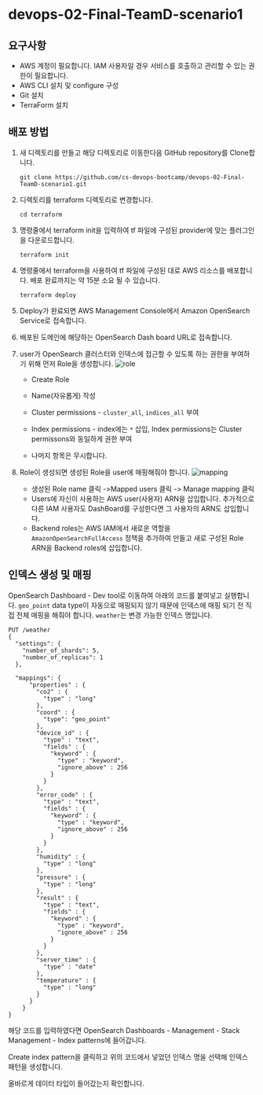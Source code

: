 # devops-02-Final-TeamD-scenario1
## 요구사항
- AWS 계정이 필요합니다. IAM 사용자일 경우 서비스를 호출하고 관리할 수 있는 권한이 필요합니다.
- AWS CLI 설치 및 configure 구성
- Git 설치
- TerraForm 설치
## 배포 방법
1. 새 디렉토리를 만들고 해당 디렉토리로 이동한다음 GitHub repository를 Clone합니다.
    ```
    git clone https://github.com/cs-devops-bootcamp/devops-02-Final-TeamD-scenario1.git
    ```
2. 디렉토리를 terraform 디렉토리로 변경합니다.
    ```
    cd terraform
    ```
3. 명령줄에서 terraform init을 입력하여 tf 파일에 구성된 provider에 맞는 플러그인을 다운로드합니다.
    ```
    terraform init
    ```

4. 명령줄에서 terraform을 사용하여 tf 파일에 구성된 대로 AWS 리소스를 배포합니다.
배포 완료까지는 약 15분 소요 될 수 있습니다.
    ```
    terraform deploy
    ```
5. Deploy가 완료되면 AWS Management Console에서 Amazon OpenSearch Service로 접속합니다.

6. 배포된 도메인에 해당하는 OpenSearch Dash board URL로 접속합니다.

7. user가 OpenSearch 클러스터와 인덱스에 접근할 수 있도록 하는 권한을 부여하기 위해 먼저 Role을 생성합니다.
![role](https://user-images.githubusercontent.com/78151046/184048274-9f26076b-eedb-4afe-8376-2c7e23b0b6da.jpg)

    - Create Role 
    
    - Name(자유롭게) 작성
    
    - Cluster permissions - `cluster_all`, `indices_all` 부여 
    
    - Index permissions - index에는 `*` 삽입, Index permissions는 Cluster            permissons와 동일하게 권한 부여
    - 나머지 항목은 무시합니다.
8. Role이 생성되면 생성된 Role을 user에 매핑해줘야 함니다.
![mapping](https://user-images.githubusercontent.com/78151046/184048300-30622a82-343b-481c-b2f7-8bcd390bea64.jpg)

    - 생성된 Role name 클릭 ->Mapped users 클릭 -> Manage mapping 클릭
    - Users에 자신이 사용하는 AWS user(사용자) ARN을 삽입합니다. 추가적으로  다른 IAM 사용자도 DashBoard를 구성한다면 그 사용자의 ARN도 삽입합니다.
    - Backend roles는 AWS IAM에서 새로운 역할을 `AmazonOpenSearchFullAccess` 정책을 추가하여 만들고 새로 구성된 Role ARN을 Backend roles에 삽입합니다.

## 인덱스 생성 및 매핑
OpenSearch Dashboard - Dev tool로 이동하여 아래의 코드를 붙여넣고 실행합니다. `geo_point` data type이 자동으로 매핑되지 않기 때문에 인덱스에 매핑 되기 전 직접 전체 매핑을 해줘야 합니다. `weather`는 변경 가능한 인덱스 명입니다.
```
PUT /weather
{
  "settings": {
    "number_of_shards": 5,
    "number_of_replicas": 1
  },
  
  "mappings": {
      "properties" : {
        "co2" : {
          "type" : "long"
        },
        "coord" : {
          "type": "geo_point"
        },
        "device_id" : {
          "type" : "text",
          "fields" : {
            "keyword" : {
              "type" : "keyword",
              "ignore_above" : 256
            }
          }
        },
        "error_code" : {
          "type" : "text",
          "fields" : {
            "keyword" : {
              "type" : "keyword",
              "ignore_above" : 256
            }
          }
        },
        "humidity" : {
          "type" : "long"
        },
        "pressure" : {
          "type" : "long"
        },
        "result" : {
          "type" : "text",
          "fields" : {
            "keyword" : {
              "type" : "keyword",
              "ignore_above" : 256
            }
          }
        },
        "server_time" : {
          "type" : "date"
        },
        "temperature" : {
          "type" : "long"
        }
      }
    }
}
```
해당 코드를 입력하였다면 OpenSearch Dashboards - Management - Stack Management - Index patterns에 들어갑니다.

Create index pattern을 클릭하고 위의 코드에서 넣었던 인덱스 명을 선택해 인덱스 패턴을 생성합니다.

올바르게 데이터 타입이 들어갔는지 확인합니다.
